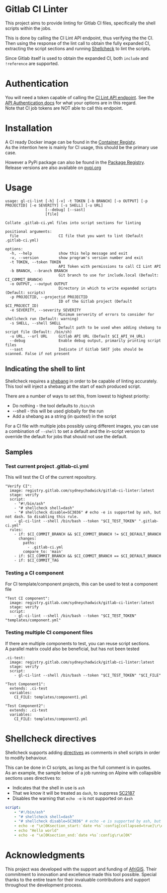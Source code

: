 # Gitlab CI Linter

This project aims to provide linting for Gitlab CI files, specifically the shell scripts within the jobs.  

This is done by calling the CI Lint API endpoint, thus verifying the the CI. Then using the response of the lint call to obtain the fully expanded CI, extracting the script sections and running [Shellcheck](https://github.com/koalaman/shellcheck) to lint the scripts.  

Since Gitlab itself is used to obtain the expanded CI, both `include` and `!reference` are supported.

# Authentication

You will need a token capable of calling the [CI Lint API endpoint](https://docs.gitlab.com/ee/api/lint.html). See the [API Authentication docs](https://docs.gitlab.com/ee/api/rest/#authentication) for what your options are in this regard.  
Note that CI job tokens are NOT able to call this endpoint.

# Installation

A CI ready Docker image can be found in the [Container Registy](https://gitlab.com/SydneyChadwick/gitlab-ci-linter/container_registry).  
As the intention here is mainly for CI usage, this should be the primary use case.

However a PyPi package can also be found in the [Package Registry](https://gitlab.com/SydneyChadwick/gitlab-ci-linter/-/packages).  
Release versions are also available on [pypi.org](https://pypi.org/project/gitlab-ci-script-linter/)

# Usage

```
usage: gl-ci-lint [-h] [-v] -t TOKEN [-b BRANCH] [-o OUTPUT] [-p PROJECTID] [-e SEVERITY] [-s SHELL] [-u URL]
                  [--debug] [--sast]
                  [file]

Collate .gitlab-ci.yml files into script sections for linting

positional arguments:
  file                  CI file that you want to lint (Default .gitlab-ci.yml)

options:
  -h, --help            show this help message and exit
  -v, --version         show program's version number and exit
  -t TOKEN, --token TOKEN
                        API Token with permissions to call CI Lint API
  -b BRANCH, --branch BRANCH
                        Git branch to use for include.local (Default: CI_COMMIT_BRANCH)
  -o OUTPUT, --output OUTPUT
                        Directory in which to write expanded scripts (Default: scripts)
  -p PROJECTID, --projectid PROJECTID
                        ID of the Gitlab project (Default $CI_PROJECT_ID)
  -e SEVERITY, --severity SEVERITY
                        Minimum serverity of errors to consider for shellcheck run (Default: warning)
  -s SHELL, --shell SHELL
                        Default path to be used when adding shebang to script file (Default: /bin/sh)
  -u URL, --url URL     Gitlab API URL (Default $CI_API_V4_URL)
  --debug               Enable debug output, primarily printing script files
  --sast                Indicate if Gitlab SAST jobs should be scanned. False if not present
  ```

## Indicating the shell to lint

Shellcheck requires a [shebang](https://en.wikipedia.org/wiki/Shebang_(Unix)) in order to be capable of linting accurately.  
This tool will inject a shebang at the start of each produced script.

There are a number of ways to set this, from lowest to highest priority:
* Do nothing - the tool defaults to `/bin/sh`
* --shell - this will be used globally for the run
* Add a shebang as a string (in quotes!) in the script

For a CI file with multiple jobs possibly using different images, you can use a combination of `--shell` to set a default and the in-script version to override the default for jobs that should not use the default.

## Samples

### Test current project .gitlab-ci.yml

This will test the CI of the current repository.

```
"Verify CI":
  image: registry.gitlab.com/sydneychadwick/gitlab-ci-linter:latest
  stage: verify
  script:
    - "#!/bin/ash"
    - "# shellcheck shell=dash"
    - "# shellcheck disable=SC3036" # echo -e is supported by ash, but not dash. So disabling this rule.
    - gl-ci-lint --shell /bin/bash --token "$CI_TEST_TOKEN" ".gitlab-ci.yml"
  rules:
    - if: $CI_COMMIT_BRANCH && $CI_COMMIT_BRANCH != $CI_DEFAULT_BRANCH
      changes:
        paths: 
          - .gitlab-ci.yml
        compare_to: 'main'
    - if: $CI_COMMIT_BRANCH && $CI_COMMIT_BRANCH == $CI_DEFAULT_BRANCH
    - if: $CI_COMMIT_TAG
```

### Testing a CI component

For CI template/component projects, this can be used to test a component file

```
"Test CI component":
  image: registry.gitlab.com/sydneychadwick/gitlab-ci-linter:latest
  stage: verify
  script:
    - gl-ci-lint --shell /bin/bash --token "$CI_TEST_TOKEN" "templates/component.yml"

```

### Testing multiple CI component files

If there are multiple components to test, you can reuse script sections.  
A parallel matrix could also be beneficial, but has not been tested 

```
.ci-test:
  image: registry.gitlab.com/sydneychadwick/gitlab-ci-linter:latest
  stage: verify
  script:
    - gl-ci-lint --shell /bin/bash --token "$CI_TEST_TOKEN" "$CI_FILE"

"Test Component1":
  extends: .ci-test
  variables:
    CI_FILE: templates/component1.yml

"Test Component2":
  extends: .ci-test
  variables:
    CI_FILE: templates/component2.yml
```

# Shellcheck directives

Shellcheck supports adding [directives](https://github.com/koalaman/shellcheck/wiki/Directive) as comments in shell scripts in order to modify behaviour.  

This can be done in CI scripts, as long as the full comment is in quotes.  
As an example, the sample below of a job running on Alpine with collapsible sections uses directives to:
  * Indicates that the shell in use is `ash`
  * That we know it will be treated as `dash`, to suppress [SC2187](https://www.shellcheck.net/wiki/SC2187)
  * Disables the warning that `echo -e` is not supported on `dash`

```yml
script:
    - "#!/bin/ash"
    - "# shellcheck shell=dash"
    - "# shellcheck disable=SC3036" # echo -e is supported by ash, but not dash. So disabling this rule.
    - echo -e "\e[0Ksection_start:`date +%s`:config[collapsed=true]\r\e[0K\e[1;93mConfiguration"
    - echo "Hello world"
    - echo -e "\e[0Ksection_end:`date +%s`:config\r\e[0K"
```

# Acknowledgments

This project was developed with the support and funding of [AfriGIS](https://www.afrigis.co.za/). Their commitment to innovation and excellence made this tool possible. Special thanks to the entire team for their invaluable contributions and support throughout the development process.